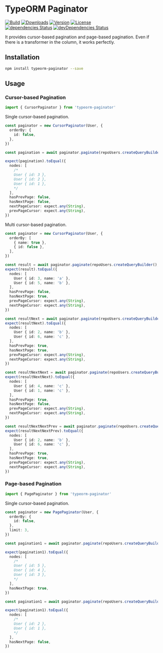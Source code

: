 # TypeORM Paginator

<p>
  <a href="https://github.com/wan2land/typeorm-paginator/actions?query=workflow%3A%22Node.js+CI%22"><img alt="Build" src="https://img.shields.io/github/workflow/status/wan2land/typeorm-paginator/Node.js%20CI?logo=github&style=flat-square" /></a>
  <a href="https://npmcharts.com/compare/typeorm-paginator?minimal=true"><img alt="Downloads" src="https://img.shields.io/npm/dt/typeorm-paginator.svg?style=flat-square" /></a>
  <a href="https://www.npmjs.com/package/typeorm-paginator"><img alt="Version" src="https://img.shields.io/npm/v/typeorm-paginator.svg?style=flat-square" /></a>
  <a href="https://www.npmjs.com/package/typeorm-paginator"><img alt="License" src="https://img.shields.io/npm/l/typeorm-paginator.svg?style=flat-square" /></a>
  <br />
  <a href="https://david-dm.org/wan2land/typeorm-paginator"><img alt="dependencies Status" src="https://img.shields.io/david/wan2land/typeorm-paginator.svg?style=flat-square" /></a>
  <a href="https://david-dm.org/wan2land/typeorm-paginator?type=dev"><img alt="devDependencies Status" src="https://img.shields.io/david/dev/wan2land/typeorm-paginator.svg?style=flat-square" /></a>
</p>

It provides cursor-based pagination and page-based pagination. Even if there is a transformer in the column, it works perfectly.

## Installation

```bash
npm install typeorm-paginator --save
```

## Usage

### Cursor-based Pagination

```typescript
import { CursorPaginator } from 'typeorm-paginator'
```

Single cursor-based pagination.

```typescript
const paginator = new CursorPaginator(User, {
  orderBy: {
    id: false,
  },
})

const pagination = await paginator.paginate(repoUsers.createQueryBuilder())

expect(pagination).toEqual({
  nodes: [
    /*
    User { id: 3 },
    User { id: 2 },
    User { id: 1 },
    */
  ],
  hasPrevPage: false,
  hasNextPage: false,
  nextPageCursor: expect.any(String),
  prevPageCursor: expect.any(String),
})
```


Multi cursor-based pagination.

```typescript
const paginator = new CursorPaginator(User, {
  orderBy: [
    { name: true },
    { id: false },
  ],
})

const result = await paginator.paginate(repoUsers.createQueryBuilder(), { limit: 2 })
expect(result).toEqual({
  nodes: [
    User { id: 3, name: 'a' },
    User { id: 5, name: 'b' },
  ],
  hasPrevPage: false,
  hasNextPage: true,
  prevPageCursor: expect.any(String),
  nextPageCursor: expect.any(String),
})

const resultNext = await paginator.paginate(repoUsers.createQueryBuilder(), { limit: 2, nextPageCursor: result.nextPageCursor })
expect(resultNext).toEqual({
  nodes: [
    User { id: 2, name: 'b' },
    User { id: 6, name: 'c' },
  ],
  hasPrevPage: true,
  hasNextPage: true,
  prevPageCursor: expect.any(String),
  nextPageCursor: expect.any(String),
})

const resultNextNext = await paginator.paginate(repoUsers.createQueryBuilder(), { limit: 2, nextPageCursor: resultNext.nextPageCursor })
expect(resultNextNext).toEqual({
  nodes: [
    User { id: 4, name: 'c' },
    User { id: 1, name: 'c' },
  ],
  hasPrevPage: true,
  hasNextPage: false,
  prevPageCursor: expect.any(String),
  nextPageCursor: expect.any(String),
})

const resultNextNextPrev = await paginator.paginate(repoUsers.createQueryBuilder(), { limit: 2, prevPageCursor: resultNextNext.prevPageCursor })
expect(resultNextNextPrev).toEqual({
  nodes: [
    User { id: 2, name: 'b' },
    User { id: 6, name: 'c' },
  ],
  hasPrevPage: true,
  hasNextPage: true,
  prevPageCursor: expect.any(String),
  nextPageCursor: expect.any(String),
})
```


### Page-based Pagination

```typescript
import { PagePaginator } from 'typeorm-paginator'
```

Single cursor-based pagination.

```typescript
const paginator = new PagePaginator(User, {
  orderBy: {
    id: false,
  },
  limit: 3,
})

const pagination1 = await paginator.paginate(repoUsers.createQueryBuilder())

expect(pagination1).toEqual({
  nodes: [
    /*
    User { id: 5 },
    User { id: 4 },
    User { id: 3 },
    */
  ],
  hasNextPage: true,
})

const pagination1 = await paginator.paginate(repoUsers.createQueryBuilder(), { page: 2 })

expect(pagination1).toEqual({
  nodes: [
    /*
    User { id: 2 },
    User { id: 1 },
    */
  ],
  hasNextPage: false,
})
```
